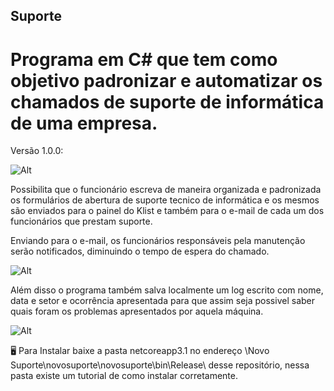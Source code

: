 ## Suporte
# Programa em C# que tem como objetivo padronizar e automatizar os chamados de suporte de informática de uma empresa.

Versão 1.0.0:

![Alt](https://i.imgur.com/shkxMdL.png)

Possibilita que o funcionário escreva de maneira organizada e padronizada os formulários de abertura de suporte tecnico de informática e
os mesmos são enviados para o painel do Klist e também para o e-mail de cada um dos funcionários que prestam suporte.

Enviando para o e-mail, os funcionários responsáveis pela manutenção serão notificados, diminuindo o tempo de espera do chamado.

![Alt](https://i.imgur.com/ITtvcTg.png)

Além disso o programa também salva localmente um log escrito com nome, data e setor e ocorrência apresentada para que assim seja possivel
saber quais foram os problemas apresentados por aquela máquina.

![Alt](https://i.imgur.com/I97D29Y.png)

🖥️ Para Instalar baixe a pasta netcoreapp3.1 no endereço \Novo Suporte\novosuporte\novosuporte\bin\Release\ desse repositório,
nessa pasta existe um tutorial de como instalar corretamente.
